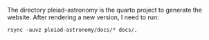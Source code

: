
The directory pleiad-astronomy is the quarto project to generate the website. After rendering a new version, I need to run:

`rsync -auvz pleiad-astronomy/docs/* docs/.`

